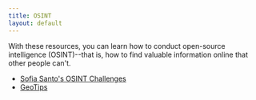 ```yaml
---
title: OSINT
layout: default
---
```


With these resources, you can learn how to conduct
open-source intelligence (OSINT)--that is, how to find
valuable information online that other people can't.

* [Sofia Santo's OSINT Challenges](https://gralhix.com/list-of-osint-exercises/)
* [GeoTips](https://geotips.net/)
